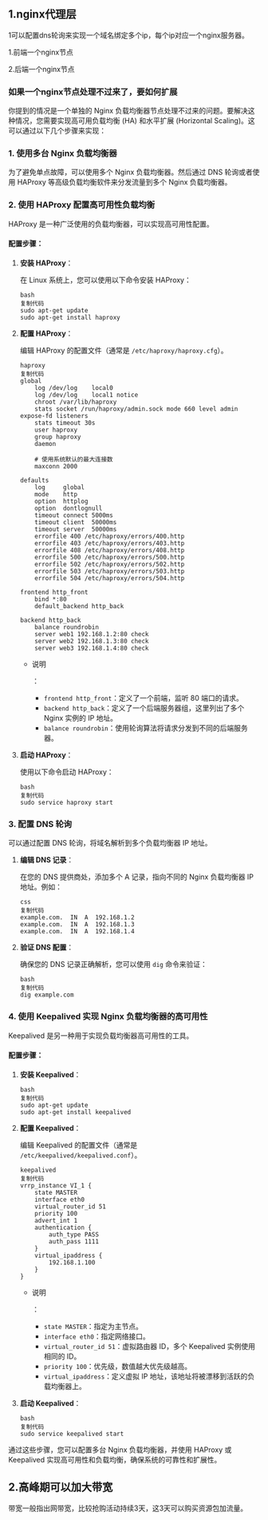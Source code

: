 ## 1.nginx代理层



1可以配置dns轮询来实现一个域名绑定多个ip，每个ip对应一个nginx服务器。





1.前端一个nginx节点

2.后端一个nginx节点



### 如果一个nginx节点处理不过来了，要如何扩展



你提到的情况是一个单独的 Nginx 负载均衡器节点处理不过来的问题。要解决这种情况，您需要实现高可用负载均衡 (HA) 和水平扩展 (Horizontal Scaling)。这可以通过以下几个步骤来实现：

### 1. 使用多台 Nginx 负载均衡器

为了避免单点故障，可以使用多个 Nginx 负载均衡器。然后通过 DNS 轮询或者使用 HAProxy 等高级负载均衡软件来分发流量到多个 Nginx 负载均衡器。

### 2. 使用 HAProxy 配置高可用性负载均衡

HAProxy 是一种广泛使用的负载均衡器，可以实现高可用性配置。

#### 配置步骤：

1. **安装 HAProxy**：

   在 Linux 系统上，您可以使用以下命令安装 HAProxy：

   ```
   bash
   复制代码
   sudo apt-get update
   sudo apt-get install haproxy
   ```

2. **配置 HAProxy**：

   编辑 HAProxy 的配置文件（通常是 `/etc/haproxy/haproxy.cfg`）。

   ```
   haproxy
   复制代码
   global
       log /dev/log    local0
       log /dev/log    local1 notice
       chroot /var/lib/haproxy
       stats socket /run/haproxy/admin.sock mode 660 level admin expose-fd listeners
       stats timeout 30s
       user haproxy
       group haproxy
       daemon
   
       # 使用系统默认的最大连接数
       maxconn 2000
   
   defaults
       log     global
       mode    http
       option  httplog
       option  dontlognull
       timeout connect 5000ms
       timeout client  50000ms
       timeout server  50000ms
       errorfile 400 /etc/haproxy/errors/400.http
       errorfile 403 /etc/haproxy/errors/403.http
       errorfile 408 /etc/haproxy/errors/408.http
       errorfile 500 /etc/haproxy/errors/500.http
       errorfile 502 /etc/haproxy/errors/502.http
       errorfile 503 /etc/haproxy/errors/503.http
       errorfile 504 /etc/haproxy/errors/504.http
   
   frontend http_front
       bind *:80
       default_backend http_back
   
   backend http_back
       balance roundrobin
       server web1 192.168.1.2:80 check
       server web2 192.168.1.3:80 check
       server web3 192.168.1.4:80 check
   ```

   - 说明

     ：

     - `frontend http_front`：定义了一个前端，监听 80 端口的请求。
     - `backend http_back`：定义了一个后端服务器组，这里列出了多个 Nginx 实例的 IP 地址。
     - `balance roundrobin`：使用轮询算法将请求分发到不同的后端服务器。

3. **启动 HAProxy**：

   使用以下命令启动 HAProxy：

   ```
   bash
   复制代码
   sudo service haproxy start
   ```

### 3. 配置 DNS 轮询

可以通过配置 DNS 轮询，将域名解析到多个负载均衡器 IP 地址。

1. **编辑 DNS 记录**：

   在您的 DNS 提供商处，添加多个 A 记录，指向不同的 Nginx 负载均衡器 IP 地址。例如：

   ```
   css
   复制代码
   example.com.  IN  A  192.168.1.2
   example.com.  IN  A  192.168.1.3
   example.com.  IN  A  192.168.1.4
   ```

2. **验证 DNS 配置**：

   确保您的 DNS 记录正确解析，您可以使用 `dig` 命令来验证：

   ```
   bash
   复制代码
   dig example.com
   ```

### 4. 使用 Keepalived 实现 Nginx 负载均衡器的高可用性

Keepalived 是另一种用于实现负载均衡器高可用性的工具。

#### 配置步骤：

1. **安装 Keepalived**：

   ```
   bash
   复制代码
   sudo apt-get update
   sudo apt-get install keepalived
   ```

2. **配置 Keepalived**：

   编辑 Keepalived 的配置文件（通常是 `/etc/keepalived/keepalived.conf`）。

   ```
   keepalived
   复制代码
   vrrp_instance VI_1 {
       state MASTER
       interface eth0
       virtual_router_id 51
       priority 100
       advert_int 1
       authentication {
           auth_type PASS
           auth_pass 1111
       }
       virtual_ipaddress {
           192.168.1.100
       }
   }
   ```

   - 说明

     ：

     - `state MASTER`：指定为主节点。
     - `interface eth0`：指定网络接口。
     - `virtual_router_id 51`：虚拟路由器 ID，多个 Keepalived 实例使用相同的 ID。
     - `priority 100`：优先级，数值越大优先级越高。
     - `virtual_ipaddress`：定义虚拟 IP 地址，该地址将被漂移到活跃的负载均衡器上。

3. **启动 Keepalived**：

   ```
   bash
   复制代码
   sudo service keepalived start
   ```

通过这些步骤，您可以配置多台 Nginx 负载均衡器，并使用 HAProxy 或 Keepalived 实现高可用性和负载均衡，确保系统的可靠性和扩展性。



## 2.高峰期可以加大带宽 

带宽一般指出网带宽，比较抢购活动持续3天，这3天可以购买资源包加流量。